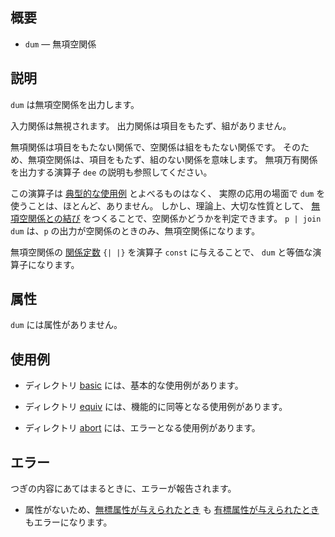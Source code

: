 
概要
------------------------------------------------------------------

* `dum` — 無項空関係

説明
------------------------------------------------------------------

`dum` は無項空関係を出力します。

入力関係は無視されます。
出力関係は項目をもたず、組がありません。

無項関係は項目をもたない関係で、空関係は組をもたない関係です。
そのため、無項空関係は、項目をもたず、組のない関係を意味します。
無項万有関係を出力する演算子 `dee` の説明も参照してください。

この演算子は [典型的な使用例] とよべるものはなく、
実際の応用の場面で `dum` を使うことは、ほとんど、ありません。
しかし、理論上、大切な性質として、
[無項空関係との結び] をつくることで、空関係かどうかを判定できます。
`p | join dum` は、`p` の出力が空関係のときのみ、無項空関係になります。

無項空関係の [関係定数] `{| |}` を演算子 `const` に与えることで、
`dum` と等価な演算子になります。

[典型的な使用例]:               basic/README.md#dum-basic-sizek
[無項空関係との結び]:           basic/README.md#dum-basic-joink
[関係定数]:                     equiv/README.md#dum-equiv-constk

属性
------------------------------------------------------------------

`dum` には属性がありません。

使用例
------------------------------------------------------------------

* ディレクトリ [basic](basic) には、基本的な使用例があります。

* ディレクトリ [equiv](equiv) には、機能的に同等となる使用例があります。

* ディレクトリ [abort](abort) には、エラーとなる使用例があります。

エラー
------------------------------------------------------------------

つぎの内容にあてはまるときに、エラーが報告されます。

* 属性がないため、[無標属性が与えられたとき] も
  [有標属性が与えられたとき] もエラーになります。

[無標属性が与えられたとき]:     abort/README.md#dum-abort-pos-attrk
[有標属性が与えられたとき]:     abort/README.md#dum-abort-named-attrk

